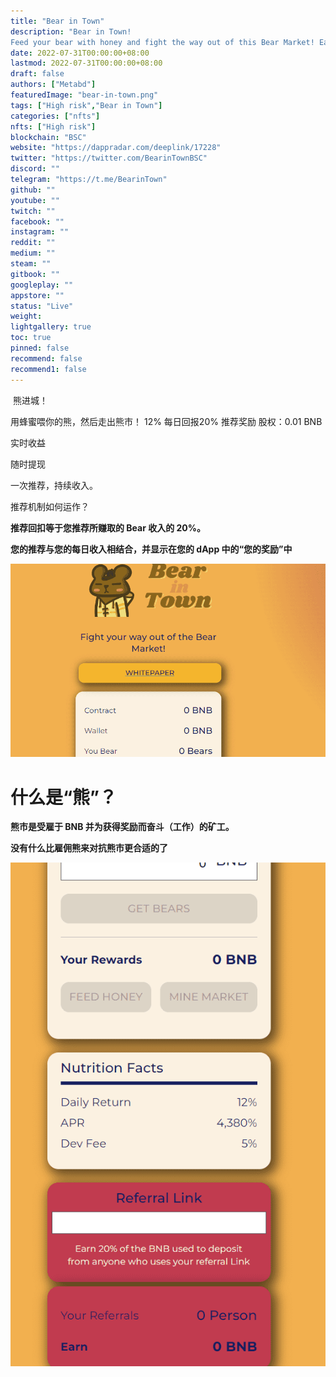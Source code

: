 ```yaml
---
title: "Bear in Town"
description: "Bear in Town! 
Feed your bear with honey and fight the way out of this Bear Market! Earn up to 12% daily return and 20% referral bonus!"
date: 2022-07-31T00:00:00+08:00
lastmod: 2022-07-31T00:00:00+08:00
draft: false
authors: ["Metabd"]
featuredImage: "bear-in-town.png"
tags: ["High risk","Bear in Town"]
categories: ["nfts"]
nfts: ["High risk"]
blockchain: "BSC"
website: "https://dappradar.com/deeplink/17228"
twitter: "https://twitter.com/BearinTownBSC"
discord: ""
telegram: "https://t.me/BearinTown"
github: ""
youtube: ""
twitch: ""
facebook: ""
instagram: ""
reddit: ""
medium: ""
steam: ""
gitbook: ""
googleplay: ""
appstore: ""
status: "Live"
weight: 
lightgallery: true
toc: true
pinned: false
recommend: false
recommend1: false
---
```

<p>&nbsp;熊进城！&nbsp;</p>
<p>用蜂蜜喂你的熊，然后走出熊市！ 12% 每日回报20% 推荐奖励 股权：0.01 BNB</p>
<p>实时收益</p>
<p>随时提现</p>
<p>一次推荐，持续收入。</p>

推荐机制如何运作？

**推荐回扣等于您推荐所赚取的 Bear 收入的 20%。**

**您的推荐与您的每日收入相结合，并显示在您的 dApp 中的“您的奖励”中**

![1660476971(1)](1660476971(1).png)

# 什么是“熊”？

**熊市是受雇于 BNB 并为获得奖励而奋斗（工作）的矿工。**

**没有什么比雇佣熊来对抗熊市更合适的了**

![1660476989(1)](1660476989(1).png)